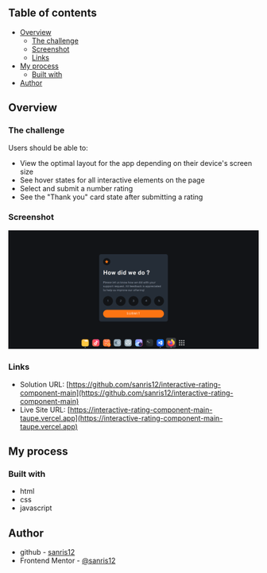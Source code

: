 ## Table of contents

- [Overview](#overview)
  - [The challenge](#the-challenge)
  - [Screenshot](#screenshot)
  - [Links](#links)
- [My process](#my-process)
  - [Built with](#built-with)
- [Author](#author)

## Overview

### The challenge

Users should be able to:

- View the optimal layout for the app depending on their device's screen size
- See hover states for all interactive elements on the page
- Select and submit a number rating
- See the "Thank you" card state after submitting a rating

### Screenshot

![gambar](screenshot/01sc.png)

### Links

- Solution URL: [https://github.com/sanris12/interactive-rating-component-main](https://github.com/sanris12/interactive-rating-component-main)
- Live Site URL: [https://interactive-rating-component-main-taupe.vercel.app](https://interactive-rating-component-main-taupe.vercel.app)

## My process

### Built with

- html
- css
- javascript

## Author

- github - [sanris12](https://github.com/sanris12)
- Frontend Mentor - [@sanris12](https://www.frontendmentor.io/profile/sanris12)
